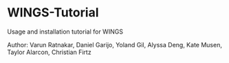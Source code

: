# WINGS-Tutorial
Usage and installation tutorial for WINGS

Author: Varun Ratnakar, Daniel Garijo, Yoland Gil, Alyssa Deng, Kate Musen, Taylor Alarcon, Christian Firtz
